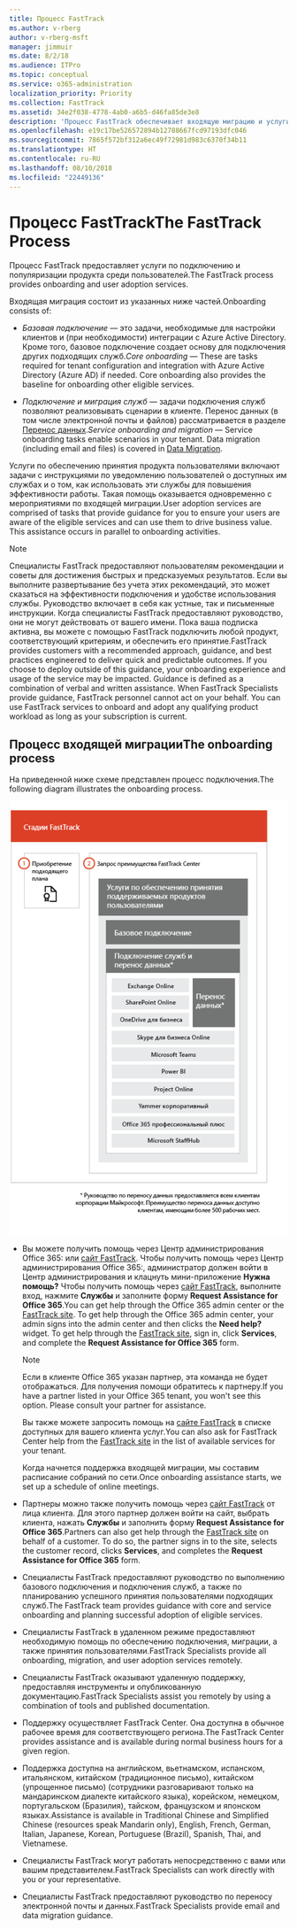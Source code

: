 ```yaml
---
title: Процесс FastTrack
ms.author: v-rberg
author: v-rberg-msft
manager: jimmuir
ms.date: 8/2/18
ms.audience: ITPro
ms.topic: conceptual
ms.service: o365-administration
localization_priority: Priority
ms.collection: FastTrack
ms.assetid: 34e2f038-4778-4ab0-a6b5-d46fa85de3e8
description: 'Процесс FastTrack обеспечивает входящую миграцию и услуги по популяризации продукта среди пользователей. '
ms.openlocfilehash: e19c17be526572894b12788667fcd97193dfc046
ms.sourcegitcommit: 7865f572bf312a6ec49f72981d983c6370f34b11
ms.translationtype: HT
ms.contentlocale: ru-RU
ms.lasthandoff: 08/10/2018
ms.locfileid: "22449136"
---
```

# <a name="the-fasttrack-process"></a><span data-ttu-id="4e055-103">Процесс FastTrack</span><span class="sxs-lookup"><span data-stu-id="4e055-103">The FastTrack Process</span></span>

<span data-ttu-id="4e055-104">Процесс FastTrack предоставляет услуги по подключению и популяризации продукта среди пользователей.</span><span class="sxs-lookup"><span data-stu-id="4e055-104">The FastTrack process provides onboarding and user adoption services.</span></span> 
  
<span data-ttu-id="4e055-105">Входящая миграция состоит из указанных ниже частей.</span><span class="sxs-lookup"><span data-stu-id="4e055-105">Onboarding consists of:</span></span>
  
- <span data-ttu-id="4e055-p101">*Базовая подключение* — это задачи, необходимые для настройки клиентов и (при необходимости) интеграции с Azure Active Directory. Кроме того, базовое подключение создает основу для подключения других подходящих служб.</span><span class="sxs-lookup"><span data-stu-id="4e055-p101">*Core onboarding* — These are tasks required for tenant configuration and integration with Azure Active Directory (Azure AD) if needed. Core onboarding also provides the baseline for onboarding other eligible services.</span></span> 
    
- <span data-ttu-id="4e055-p102">*Подключение и миграция служб* — задачи подключения служб позволяют реализовывать сценарии в клиенте. Перенос данных (в том числе электронной почты и файлов) рассматривается в разделе [Перенос данных](data-migration.md).</span><span class="sxs-lookup"><span data-stu-id="4e055-p102">*Service onboarding and migration* — Service onboarding tasks enable scenarios in your tenant. Data migration (including email and files) is covered in [Data Migration](data-migration.md).</span></span> 
    
<span data-ttu-id="4e055-p103">Услуги по обеспечению принятия продукта пользователями включают задачи с инструкциями по уведомлению пользователей о доступных им службах и о том, как использовать эти службы для повышения эффективности работы. Такая помощь оказывается одновременно с мероприятиями по входящей миграции.</span><span class="sxs-lookup"><span data-stu-id="4e055-p103">User adoption services are comprised of tasks that provide guidance for you to ensure your users are aware of the eligible services and can use them to drive business value. This assistance occurs in parallel to onboarding activities.</span></span>
  
> [!NOTE]
> <span data-ttu-id="4e055-p104">Специалисты FastTrack предоставляют пользователям рекомендации и советы для достижения быстрых и предсказуемых результатов. Если вы выполните развертывание без учета этих рекомендаций, это может сказаться на эффективности подключения и удобстве использования службы. Руководство включает в себя как устные, так и письменные инструкции. Когда специалисты FastTrack предоставляют руководство, они не могут действовать от вашего имени. Пока ваша подписка активна, вы можете с помощью FastTrack подключить любой продукт, соответствующий критериям, и обеспечить его принятие.</span><span class="sxs-lookup"><span data-stu-id="4e055-p104">FastTrack provides customers with a recommended approach, guidance, and best practices engineered to deliver quick and predictable outcomes. If you choose to deploy outside of this guidance, your onboarding experience and usage of the service may be impacted. Guidance is defined as a combination of verbal and written assistance. When FastTrack Specialists provide guidance, FastTrack personnel cannot act on your behalf. You can use FastTrack services to onboard and adopt any qualifying product workload as long as your subscription is current.</span></span> 
  
## <a name="the-onboarding-process"></a><span data-ttu-id="4e055-117">Процесс входящей миграции</span><span class="sxs-lookup"><span data-stu-id="4e055-117">The onboarding process</span></span>

<span data-ttu-id="4e055-118">На приведенной ниже схеме представлен процесс подключения.</span><span class="sxs-lookup"><span data-stu-id="4e055-118">The following diagram illustrates the onboarding process.</span></span>
  
![График использования преимущества подключения](media/O365-Onboarding-Timeline.png)
  
- <span data-ttu-id="4e055-p105">Вы можете получить помощь через Центр администрирования Office 365: или [сайт FastTrack](https://go.microsoft.com/fwlink/?linkid=780698). Чтобы получить помощь через Центр администрирования Office 365:, администратор должен войти в Центр администрирования и клацнуть мини-приложение **Нужна помощь?** Чтобы получить помощь через [сайт FastTrack](https://go.microsoft.com/fwlink/?linkid=780698), выполните вход, нажмите **Службы** и заполните форму **Request Assistance for Office 365**.</span><span class="sxs-lookup"><span data-stu-id="4e055-p105">You can get help through the Office 365 admin center or the [FastTrack site](https://go.microsoft.com/fwlink/?linkid=780698). To get help through the Office 365 admin center, your admin signs into the admin center and then clicks the **Need help?** widget. To get help through the [FastTrack site](https://go.microsoft.com/fwlink/?linkid=780698), sign in, click **Services**, and complete the **Request Assistance for Office 365** form.</span></span> 
    
    > [!NOTE]
    >  <span data-ttu-id="4e055-p106">Если в клиенте Office 365 указан партнер, эта команда не будет отображаться. Для получения помощи обратитесь к партнеру.</span><span class="sxs-lookup"><span data-stu-id="4e055-p106">If you have a partner listed in your Office 365 tenant, you won't see this option. Please consult your partner for assistance.</span></span> 
  
    <span data-ttu-id="4e055-125">Вы также можете запросить помощь на [сайте FastTrack](https://go.microsoft.com/fwlink/?linkid=780698) в списке доступных для вашего клиента услуг.</span><span class="sxs-lookup"><span data-stu-id="4e055-125">You can also ask for FastTrack Center help from the [FastTrack site](https://go.microsoft.com/fwlink/?linkid=780698) in the list of available services for your tenant.</span></span> 
    
    <span data-ttu-id="4e055-126">Когда начнется поддержка входящей миграции, мы составим расписание собраний по сети.</span><span class="sxs-lookup"><span data-stu-id="4e055-126">Once onboarding assistance starts, we set up a schedule of online meetings.</span></span>
    
- <span data-ttu-id="4e055-p107">Партнеры можно также получить помощь через [сайт FastTrack](https://go.microsoft.com/fwlink/?linkid=780698) от лица клиента. Для этого партнер должен войти на сайт, выбрать клиента, нажать **Службы** и заполнить форму **Request Assistance for Office 365**.</span><span class="sxs-lookup"><span data-stu-id="4e055-p107">Partners can also get help through the [FastTrack site](https://go.microsoft.com/fwlink/?linkid=780698) on behalf of a customer. To do so, the partner signs in to the site, selects the customer record, clicks **Services**, and completes the **Request Assistance for Office 365** form.</span></span> 
    
- <span data-ttu-id="4e055-129">Специалисты FastTrack предоставляют руководство по выполнению базового подключения и подключения служб, а также по планированию успешного принятия пользователями подходящих служб.</span><span class="sxs-lookup"><span data-stu-id="4e055-129">The FastTrack team provides guidance with core and service onboarding and planning successful adoption of eligible services.</span></span>
    
- <span data-ttu-id="4e055-130">Специалисты FastTrack в удаленном режиме предоставляют необходимую помощь по обеспечению подключения, миграции, а также принятия пользователями.</span><span class="sxs-lookup"><span data-stu-id="4e055-130">FastTrack Specialists provide all onboarding, migration, and user adoption services remotely.</span></span>
    
- <span data-ttu-id="4e055-131">Специалисты FastTrack оказывают удаленную поддержку, предоставляя инструменты и опубликованную документацию.</span><span class="sxs-lookup"><span data-stu-id="4e055-131">FastTrack Specialists assist you remotely by using a combination of tools and published documentation.</span></span>
    
- <span data-ttu-id="4e055-132">Поддержку осуществляет FastTrack Center. Она доступна в обычное рабочее время для соответствующего региона.</span><span class="sxs-lookup"><span data-stu-id="4e055-132">The FastTrack Center provides assistance and is available during normal business hours for a given region.</span></span>
    
- <span data-ttu-id="4e055-133">Поддержка доступна на английском, вьетнамском, испанском, итальянском, китайском (традиционное письмо), китайском (упрощенное письмо) (сотрудники разговаривают только на мандаринском диалекте китайского языка), корейском, немецком, португальском (Бразилия), тайском, французском и японском языках.</span><span class="sxs-lookup"><span data-stu-id="4e055-133">Assistance is available in Traditional Chinese and Simplified Chinese (resources speak Mandarin only), English, French, German, Italian, Japanese, Korean, Portuguese (Brazil), Spanish, Thai, and Vietnamese.</span></span>
    
-  <span data-ttu-id="4e055-134">Специалисты FastTrack могут работать непосредственно с вами или вашим представителем.</span><span class="sxs-lookup"><span data-stu-id="4e055-134">FastTrack Specialists can work directly with you or your representative.</span></span> 
    
- <span data-ttu-id="4e055-135">Специалисты FastTrack предоставляют руководство по переносу электронной почты и данных.</span><span class="sxs-lookup"><span data-stu-id="4e055-135">FastTrack Specialists provide email and data migration guidance.</span></span>
    

  

